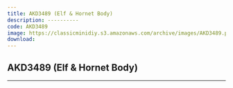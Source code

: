 ```yaml
---
title: AKD3489 (Elf & Hornet Body)
description: ----------
code: AKD3489
image: https://classicminidiy.s3.amazonaws.com/archive/images/AKD3489.png
download:
---
```


<!-- Content of the page -->

## AKD3489 (Elf & Hornet Body)

----------
